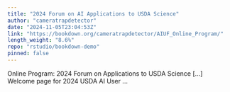 ```yaml
---
title: "2024 Forum on AI Applications to USDA Science"
author: "cameratrapdetector"
date: "2024-11-05T23:04:53Z"
link: "https://bookdown.org/cameratrapdetector/AIUF_Online_Program/"
length_weight: "8.6%"
repo: "rstudio/bookdown-demo"
pinned: false
---
```


Online Program: 2024 Forum on Applications to USDA Science [...] Welcome page for 2024 USDA AI User ...
